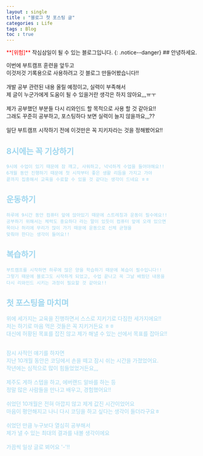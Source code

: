 ```yaml
---
layout : single
title : "블로그 첫 포스팅 글"
categories : Life
tags : Blog
toc : true
---
```

<span style="color:red;">
**[위험]**
</span> 
작심삼일이 될 수 있는 블로그입니다.
{: .notice--danger}
## 안녕하세요.   

이번에 부트캠프 훈련을 앞두고<br>
이것저것 기록용으로 사용하려고 깃 블로그 만들어봤습니다!!<br><br>
개발 공부 관련된 내용 올릴 예정이고, 실력이 부족해서<br> 
제 글이 누군가에게 도움이 될 수 있을거란 생각은 하지 않아요,,,ㅠㅜ<br><br>
제가 공부했던 부분들 다시 리와인드 할 목적으로 사용 할 것 같아요!!<br>
그래도 꾸준히 공부하고, 포스팅하다 보면 실력이 늘지 않을까요,,,??<br><br>
일단 부트캠프 시작하기 전에 이것만은 꼭 지키자라는 것을 정해봤어요!!<br>

## <font color="#A0D7EF">8시에는 꼭 기상하기
    9시에 수업이 있기 때문에 잠 깨고, 샤워하고, 넉넉하게 수업을 들어야해요!!
    6개월 동안 진행하기 때문에 첫 시작부터 좋은 생활 리듬을 가지고 가야
    끝까지 집중해서 교육을 수료할 수 있을 것 같다는 생각이 드네요 ㅎㅎ

## <font color="#A0D7EF">운동하기 
    하루에 9시간 동안 컴퓨터 앞에 앉아있기 때문에 스트레칭과 운동이 필수에요!!
    공부하기 위해서는 체력도 중요하다 라는 말이 있듯이 컴퓨터 앞에 오래 있으면
    목이나 허리에 무리가 많이 가기 때문에 운동으로 신체 균형을
    맞춰야 한다는 생각이 들어요!!

## <font color="#A0D7EF">복습하기
    부트캠프를 시작하면 하루에 많은 양을 학습하기 때문에 복습이 필수입니다!!
    그렇기 때문에 블로그도 시작하게 되었고, 수업 끝나고 꼭 그날 배웠던 내용을
    다시 리와인드 시키는 과정이 필요할 것 같아요!!

## 첫 포스팅을 마치며

위에 세가지는 교육을 진행하면서 스스로 지키기로 다짐한 세가지에요!!<br>
저는 하기로 마음 먹은 것들은 꼭 지키거든요 ㅎㅎ<br>
대신에 허황된 목표를 잡진 않고 제가 해낼 수 있는 선에서 목표를 잡아요!!<br><br>

잠시 사적인 얘기를 하자면<br>
지난 10개월 동안은 코딩에서 손을 떼고 잠시 쉬는 시간을 가졌었어요.<br>
작년에는 심적으로 많이 힘들었었거든요,,,<br><br>
제주도 게하 스텝을 하고, 에버랜드 알바를 하는 등<br>
정말 많은 사람들을 만나고 배우고, 경험했어요!!<br><br>
쉬었던 10개월은 전혀 아깝지 않고 제게 값진 시간이었어요<br>
마음이 평안해지고 나니 다시 코딩을 하고 싶다는 생각이 들더라구요ㅎ<br><br>
쉬었던 만큼 누구보다 열심히 공부해서<br>
제가 낼 수 있는 최대의 결과를 내볼 생각이에요<br><br>
가끔씩 일상 글로 뵈어요 '-'!!







